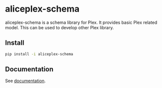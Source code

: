 # aliceplex-schema

aliceplex-schema is a schema library for Plex. It provides basic Plex related model.
This can be used to develop other Plex library.

## Install

```bash
pip install -i aliceplex-schema
```

## Documentation

See [documentation](http://aliceplex-schema.readthedocs.io/).